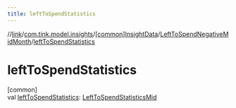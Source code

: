 ```yaml
---
title: leftToSpendStatistics
---
```

//[link](../../../../index.html)/[com.tink.model.insights](../../index.html)/[[common]InsightData](../index.html)/[LeftToSpendNegativeMidMonth](index.html)/[leftToSpendStatistics](left-to-spend-statistics.html)



# leftToSpendStatistics



[common]\
val [leftToSpendStatistics](left-to-spend-statistics.html): [LeftToSpendStatisticsMid](../../../com.tink.model.leftToSpend/[common]-left-to-spend-statistics-mid/index.html)




